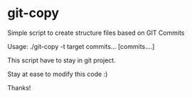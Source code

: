 # git-copy
Simple script to create structure files based on GIT Commits

Usage: ./git-copy -t target commits... [commits....]

This script have to stay in git project.

Stay at ease to modify this code :)

Thanks!
